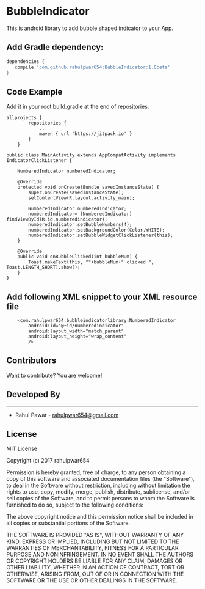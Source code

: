 # BubbleIndicator


This is android library to add bubble shaped indicator to your App.

## Add Gradle dependency:

```gradle
dependencies {
   compile 'com.github.rahulpwar654:BubbleIndicator:1.0beta'
}
```

## Code Example
Add it in your root build.gradle at the end of repositories:
```
allprojects {
		repositories {
			...
			maven { url 'https://jitpack.io' }
		}
	}
```




```
public class MainActivity extends AppCompatActivity implements IndicatorClickListener {

    NumberedIndicator numberedIndicator;

    @Override
    protected void onCreate(Bundle savedInstanceState) {
        super.onCreate(savedInstanceState);
        setContentView(R.layout.activity_main);

        NumberedIndicator numberedIndicator;
        numberedIndicator= (NumberedIndicator) findViewById(R.id.numberedindicator);
        numberedIndicator.setBubbleNumbers(4);
        numberedIndicator.setBackgroundColor(Color.WHITE);
        numberedIndicator.setBubbleWidgetClickListener(this);
    }

    @Override
    public void onBubbleClicked(int bubbleNum) {
        Toast.makeText(this, ""+bubbleNum+" clicked ", Toast.LENGTH_SHORT).show();
    }
}

```

## Add following XML snippet to your XML resource file
```
    <com.rahulpwar654.bubbleindicatorlibrary.NumberedIndicator
        android:id="@+id/numberedindicator"
        android:layout_width="match_parent"
        android:layout_height="wrap_content"
        />
```



## Contributors

Want to contribute? You are welcome! 

## Developed By
------------

* Rahul Pawar - <rahulpwar654@gmail.com>

## License

MIT License

Copyright (c) 2017 rahulpwar654

Permission is hereby granted, free of charge, to any person obtaining a copy
of this software and associated documentation files (the "Software"), to deal
in the Software without restriction, including without limitation the rights
to use, copy, modify, merge, publish, distribute, sublicense, and/or sell
copies of the Software, and to permit persons to whom the Software is
furnished to do so, subject to the following conditions:

The above copyright notice and this permission notice shall be included in all
copies or substantial portions of the Software.

THE SOFTWARE IS PROVIDED "AS IS", WITHOUT WARRANTY OF ANY KIND, EXPRESS OR
IMPLIED, INCLUDING BUT NOT LIMITED TO THE WARRANTIES OF MERCHANTABILITY,
FITNESS FOR A PARTICULAR PURPOSE AND NONINFRINGEMENT. IN NO EVENT SHALL THE
AUTHORS OR COPYRIGHT HOLDERS BE LIABLE FOR ANY CLAIM, DAMAGES OR OTHER
LIABILITY, WHETHER IN AN ACTION OF CONTRACT, TORT OR OTHERWISE, ARISING FROM,
OUT OF OR IN CONNECTION WITH THE SOFTWARE OR THE USE OR OTHER DEALINGS IN THE
SOFTWARE.
